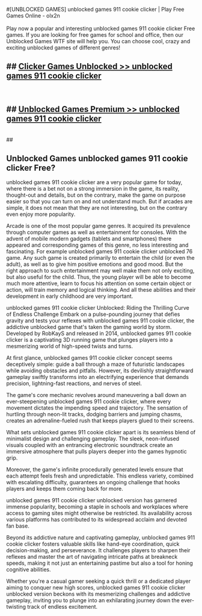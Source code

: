 #[UNBLOCKED GAMES] unblocked games 911 cookie clicker | Play Free Games Online - olx2n <br>
<br>
Play now a popular and interesting unblocked games 911 cookie clicker Free games. If you are looking for free games for school and office, then our Unblocked Games WTF site will help you. You can choose cool, crazy and exciting unblocked games of different genres!


## ##  [Clicker Games Unblocked >> unblocked games 911 cookie clicker](http://freeplayer.one?title=unblocked_games_911_cookie_clicker&ref=22)
  <br>

##  ## [Unblocked Games Premium >> unblocked games 911 cookie clicker](http://freeplayer.one?title=unblocked_games_911_cookie_clicker&ref=22)
  <br>
  ##



## Unblocked Games unblocked games 911 cookie clicker Free?

unblocked games 911 cookie clicker are a very popular game for today, where there is a bet not on a strong immersion in the game, its reality, thought-out and details, but on the contrary, make the game on purpose easier so that you can turn on and not understand much. But if arcades are simple, it does not mean that they are not interesting, but on the contrary even enjoy more popularity.

Arcade is one of the most popular game genres. It acquired its prevalence through computer games as well as entertainment for consoles. With the advent of mobile modern gadgets (tablets and smartphones) there appeared and corresponding games of this genre, no less interesting and fascinating. For example unblocked games 911 cookie clicker unblocked 76 game. Any such game is created primarily to entertain the child (or even the adult), as well as to give him positive emotions and good mood. But the right approach to such entertainment may well make them not only exciting, but also useful for the child. Thus, the young player will be able to become much more attentive, learn to focus his attention on some certain object or action, will train memory and logical thinking. And all these abilities and their development in early childhood are very important.

unblocked games 911 cookie clicker Unblocked: Riding the Thrilling Curve of Endless Challenge
Embark on a pulse-pounding journey that defies gravity and tests your reflexes with unblocked games 911 cookie clicker, the addictive unblocked game that's taken the gaming world by storm. Developed by RobKayS and released in 2014, unblocked games 911 cookie clicker is a captivating 3D running game that plunges players into a mesmerizing world of high-speed twists and turns.

At first glance, unblocked games 911 cookie clicker concept seems deceptively simple: guide a ball through a maze of futuristic landscapes while avoiding obstacles and pitfalls. However, its devilishly straightforward gameplay swiftly transforms into an electrifying experience that demands precision, lightning-fast reactions, and nerves of steel.

The game's core mechanic revolves around maneuvering a ball down an ever-steepening unblocked games 911 cookie clicker, where every movement dictates the impending speed and trajectory. The sensation of hurtling through neon-lit tracks, dodging barriers and jumping chasms, creates an adrenaline-fueled rush that keeps players glued to their screens.

What sets unblocked games 911 cookie clicker apart is its seamless blend of minimalist design and challenging gameplay. The sleek, neon-infused visuals coupled with an entrancing electronic soundtrack create an immersive atmosphere that pulls players deeper into the games hypnotic grip.

Moreover, the game's infinite procedurally generated levels ensure that each attempt feels fresh and unpredictable. This endless variety, combined with escalating difficulty, guarantees an ongoing challenge that hooks players and keeps them coming back for more.

unblocked games 911 cookie clicker unblocked version has garnered immense popularity, becoming a staple in schools and workplaces where access to gaming sites might otherwise be restricted. Its availability across various platforms has contributed to its widespread acclaim and devoted fan base.

Beyond its addictive nature and captivating gameplay, unblocked games 911 cookie clicker fosters valuable skills like hand-eye coordination, quick decision-making, and perseverance. It challenges players to sharpen their reflexes and master the art of navigating intricate paths at breakneck speeds, making it not just an entertaining pastime but also a tool for honing cognitive abilities.

Whether you're a casual gamer seeking a quick thrill or a dedicated player aiming to conquer new high scores, unblocked games 911 cookie clicker unblocked version beckons with its mesmerizing challenges and addictive gameplay, inviting you to plunge into an exhilarating journey down the ever-twisting track of endless excitement.